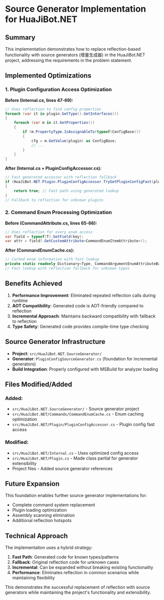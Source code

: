 # Source Generator Implementation for HuaJiBot.NET

## Summary

This implementation demonstrates how to replace reflection-based functionality with source generators (增量生成器) in the HuaJiBot.NET project, addressing the requirements in the problem statement.

## Implemented Optimizations

### 1. Plugin Configuration Access Optimization

**Before (Internal.cs, lines 47-69):**
```csharp
// Uses reflection to find config properties
foreach (var it in plugin.GetType().GetInterfaces())
{
    foreach (var m in it.GetProperties())
    {
        if (m.PropertyType.IsAssignableTo(typeof(ConfigBase)))
        {
            cfg = m.GetValue(plugin) as ConfigBase;
            // ...
        }
    }
}
```

**After (Internal.cs + PluginConfigAccessor.cs):**
```csharp
// Fast generated accessor with reflection fallback
if (HuaJiBot.NET.Plugin.PluginConfigAccessor.TryGetPluginConfigFast(plugin, out cfg))
{
    return true; // Fast path using generated lookup
}
// Fallback to reflection for unknown plugins
```

### 2. Command Enum Processing Optimization

**Before (CommandAttribute.cs, lines 65-66):**
```csharp
// Uses reflection for every enum access
var field = typeof(T).GetField(key);
var attr = field?.GetCustomAttribute<CommandEnumItemAttribute>();
```

**After (CommandEnumCache.cs):**
```csharp
// Cached enum information with fast lookup
private static readonly Dictionary<Type, CommandArgumentEnumAttributeBase.EnumInfo[]> _enumCache = new();
// Fast lookup with reflection fallback for unknown types
```

## Benefits Achieved

1. **Performance Improvement**: Eliminated repeated reflection calls during runtime
2. **AOT Compatibility**: Generated code is AOT-friendly compared to reflection
3. **Incremental Approach**: Maintains backward compatibility with fallback to reflection
4. **Type Safety**: Generated code provides compile-time type checking

## Source Generator Infrastructure

- **Project**: `src/HuaJiBot.NET.SourceGenerator/`
- **Generator**: `PluginConfigSourceGenerator.cs` (foundation for incremental generators)
- **Build Integration**: Properly configured with MSBuild for analyzer loading

## Files Modified/Added

### Added:
- `src/HuaJiBot.NET.SourceGenerator/` - Source generator project
- `src/HuaJiBot.NET/Commands/CommandEnumCache.cs` - Enum caching optimization
- `src/HuaJiBot.NET/Plugin/PluginConfigAccessor.cs` - Plugin config fast access

### Modified:
- `src/HuaJiBot.NET/Internal.cs` - Uses optimized config access
- `src/HuaJiBot.NET/Plugin.cs` - Made class partial for generator extensibility
- Project files - Added source generator references

## Future Expansion

This foundation enables further source generator implementations for:
- Complete command system replacement
- Plugin loading optimization
- Assembly scanning elimination
- Additional reflection hotspots

## Technical Approach

The implementation uses a hybrid strategy:
1. **Fast Path**: Generated code for known types/patterns
2. **Fallback**: Original reflection code for unknown cases
3. **Incremental**: Can be expanded without breaking existing functionality
4. **Performance**: Eliminates reflection in common scenarios while maintaining flexibility

This demonstrates the successful replacement of reflection with source generators while maintaining the project's functionality and extensibility.